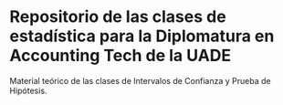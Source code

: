 # Repositorio de las clases de estadística para la Diplomatura en Accounting Tech de la UADE

Material teórico de las clases de Intervalos de Confianza y Prueba de Hipótesis.
